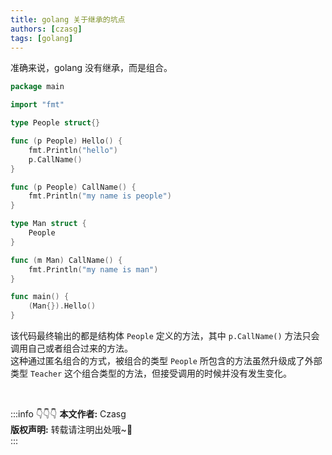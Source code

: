 ```yaml
---
title: golang 关于继承的坑点
authors: [czasg]
tags: [golang]
---
```


准确来说，golang 没有继承，而是组合。

<!--truncate-->

```go
package main

import "fmt"

type People struct{}

func (p People) Hello() {
	fmt.Println("hello")
	p.CallName()
}

func (p People) CallName() {
	fmt.Println("my name is people")
}

type Man struct {
	People
}

func (m Man) CallName() {
	fmt.Println("my name is man")
}

func main() {
	(Man{}).Hello()
}
```
该代码最终输出的都是结构体 `People` 定义的方法，其中 `p.CallName()` 方法只会调用自己或者组合过来的方法。  
这种通过匿名组合的方式，被组合的类型 `People` 所包含的方法虽然升级成了外部类型 `Teacher` 这个组合类型的方法，但接受调用的时候并没有发生变化。


<br/>

:::info 👇👇👇
**本文作者:** Czasg     
**版权声明:** 转载请注明出处哦~👮‍    
:::
